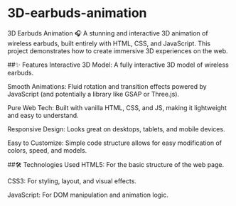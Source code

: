# 3D-earbuds-animation
3D Earbuds Animation 🎧 A stunning and interactive 3D animation of wireless earbuds, built entirely with HTML, CSS, and JavaScript. This project demonstrates how to create immersive 3D experiences on the web.


##✨ Features
Interactive 3D Model: A fully interactive 3D model of wireless earbuds.

Smooth Animations: Fluid rotation and transition effects powered by JavaScript (and potentially a library like GSAP or Three.js).

Pure Web Tech: Built with vanilla HTML, CSS, and JS, making it lightweight and easy to understand.

Responsive Design: Looks great on desktops, tablets, and mobile devices.

Easy to Customize: Simple code structure allows for easy modification of colors, speed, and models.

##🛠️ Technologies Used
HTML5: For the basic structure of the web page.

CSS3: For styling, layout, and visual effects.

JavaScript: For DOM manipulation and animation logic.
